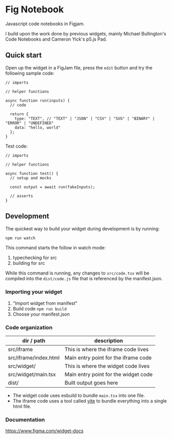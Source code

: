 Fig Notebook
===
Javascript code notebooks in Figjam.

I build upon the work done by previous widgets, mainly Michael Bullington's Code Notebooks and Cameron Yick's p5.js Pad.

## Quick start
Open up the widget in a FigJam file, press the `edit` button and try the following sample code:
```
// imports

// helper functions

async function run(inputs) {
  // code

  return {
    type: "TEXT", // "TEXT" | "JSON" | "CSV" | "SVG" | "BINARY" | "ERROR" | "UNDEFINED"
    data: "hello, world"
  };
}
```

Test code:
```
// imports

// helper functions

async function test() {
  // setup and mocks

  const output = await run(fakeInputs);

  // asserts
}
```

## Development
The quickest way to build your widget during development is by running:
```sh
npm run watch
```

This command starts the follow in watch mode:
1. typechecking for src
2. building for src

While this command is running, any changes to `src/code.tsx` will be compiled into the `dist/code.js` file that is referenced by the manifest.json.

### Importing your widget
1. "Import widget from manifest"
2. Build code `npm run build`
3. Choose your manifest.json

### Code organization
| dir / path               | description                          |
| ------------------------ | ------------------------------------ |
| src/iframe               | This is where the iframe code lives  |
| src/iframe/index.html    | Main entry point for the iframe code |
| src/widget/              | This is where the widget code lives  |
| src/widget/main.tsx      | Main entry point for the widget code |
| dist/                    | Built output goes here               |

- The widget code uses esbuild to bundle `main.tsx` into one file.
- The iframe code uses a tool called [vite](https://vitejs.dev/) to bundle everything into a single html file.

### Documentation
https://www.figma.com/widget-docs

